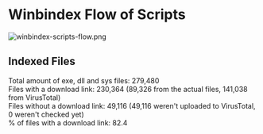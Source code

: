 # Winbindex Flow of Scripts

![winbindex-scripts-flow.png](winbindex-scripts-flow.png)

## Indexed Files

<!--FileStats-->
Total amount of exe, dll and sys files: 279,480  
Files with a download link: 230,364 (89,326 from the actual files, 141,038 from VirusTotal)  
Files without a download link: 49,116 (49,116 weren't uploaded to VirusTotal, 0 weren't checked yet)  
% of files with a download link: 82.4  
<!--/FileStats-->
